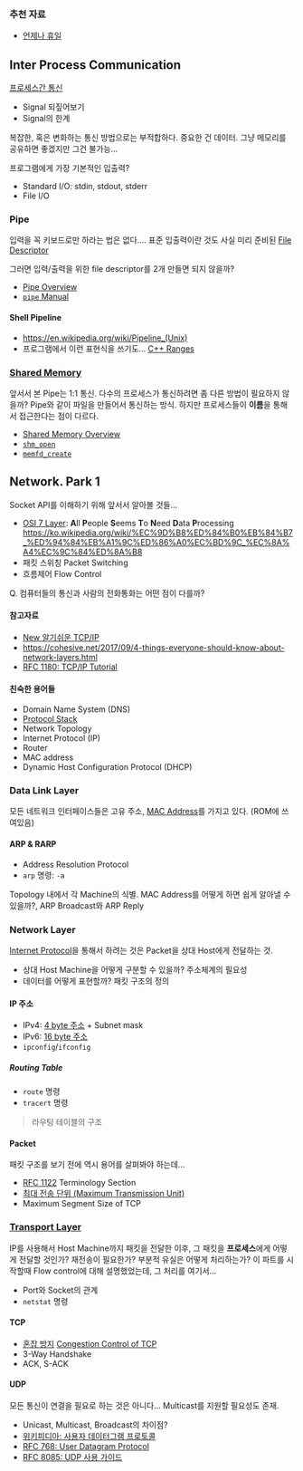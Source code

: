 ### 추천 자료
 - [언제나 휴일](http://ehpub.co.kr/)

## Inter Process Communication
[프로세스간 통신](https://ko.wikipedia.org/wiki/%ED%94%84%EB%A1%9C%EC%84%B8%EC%8A%A4_%EA%B0%84_%ED%86%B5%EC%8B%A0)

 - Signal 되짚어보기
 - Signal의 한계

복잡한, 혹은 변화하는 통신 방법으로는 부적합하다. 중요한 건 데이터.
그냥 메모리를 공유하면 좋겠지만 그건 불가능...

프로그램에게 가장 기본적인 입출력?
 - Standard I/O: stdin, stdout, stderr
 - File I/O

### Pipe
입력을 꼭 키보드로만 하라는 법은 없다....  표준 입출력이란 것도 사실 미리 준비된 [File Descriptor](https://en.wikipedia.org/wiki/File_descriptor)

그러면 입력/출력을 위한 file descriptor를 2개 만들면 되지 않을까? 
 - [Pipe Overview](http://man7.org/linux/man-pages/man7/pipe.7.html)
 - [`pipe` Manual](http://man7.org/linux/man-pages/man2/pipe.2.html)


#### Shell Pipeline
 - https://en.wikipedia.org/wiki/Pipeline_(Unix)
 - 프로그램에서 이런 표현식을 쓰기도... [C++ Ranges](https://github.com/CppKorea/CppKoreaSeminar2nd/tree/master/03%20-%20Ranges%20for%20The%20C%2B%2B%20Standard%20Library )


### [Shared Memory](https://en.wikipedia.org/wiki/Shared_memory)
앞서서 본 Pipe는 1:1 통신. 다수의 프로세스가 통신하려면 좀 다른 방법이 필요하지 않을까? 
Pipe와 같이 파일을 만들어서 통신하는 방식. 하지만 프로세스들이 **이름**을 통해서 접근한다는 점이 다르다.

 - [Shared Memory Overview](http://man7.org/linux/man-pages/man7/shm_overview.7.html)
 - [`shm_open`](http://man7.org/linux/man-pages/man3/shm_open.3.html)
 - [`memfd_create`](http://man7.org/linux/man-pages/man2/memfd_create.2.html)


## Network. Park 1
Socket API를 이해하기 위해 앞서서 알아볼 것들...

 - [OSI 7 Layer](https://www.joinc.co.kr/w/Site/TCP_IP/OSI7Layer):  **A**ll **P**eople **S**eems **T**o **N**eed **D**ata **P**rocessing https://ko.wikipedia.org/wiki/%EC%9D%B8%ED%84%B0%EB%84%B7_%ED%94%84%EB%A1%9C%ED%86%A0%EC%BD%9C_%EC%8A%A4%EC%9C%84%ED%8A%B8
 - 패킷 스위칭 Packet Switching
 - 흐름제어 Flow Control

Q. 컴퓨터들의 통신과 사람의 전화통화는 어떤 점이 다를까?

#### 참고자료
 - [New 알기쉬운 TCP/IP](http://www.infopub.co.kr/bookinfo/bookinfo.asp?sku=08000022)
 - https://cohesive.net/2017/09/4-things-everyone-should-know-about-network-layers.html
 - [RFC 1180: TCP/IP Tutorial](https://tools.ietf.org/html/rfc1180)
 
#### 친숙한 용어들
 - Domain Name System (DNS)
 - [Protocol Stack](https://tools.ietf.org/html/rfc793)
 - Network Topology
 - Internet Protocol (IP)
 - Router
 - MAC address
 - Dynamic Host Configuration Protocol (DHCP)

### Data Link Layer
모든 네트워크 인터페이스들은 고유 주소, [MAC Address](https://ko.wikipedia.org/wiki/MAC_%EC%A3%BC%EC%86%8C)를 가지고 있다. (ROM에 쓰여있음)

#### ARP & RARP
 - Address Resolution Protocol 
 - `arp` 명령: `-a`

Topology 내에서 각 Machine의 식별. MAC Address를 어떻게 하면 쉽게 알아낼 수 있을까?, ARP Broadcast와 ARP Reply 

### Network Layer
[Internet Protocol](https://tools.ietf.org/html/rfc791)을 통해서 하려는 것은 Packet을 상대 Host에게 전달하는 것. 

 - 상대 Host Machine을 어떻게 구분할 수 있을까? 주소체계의 필요성
 - 데이터를 어떻게 표현할까? 패킷 구조의 정의

#### IP 주소
 - IPv4: [4 byte 주소](https://en.wikipedia.org/wiki/IPv4) + Subnet mask
 - IPv6: [16 byte 주소](https://en.wikipedia.org/wiki/IPv6)
 - `ipconfig`/`ifconfig`

##### Routing Table
 - `route` 명령
 - `tracert` 명령

> 라우팅 테이블의 구조

#### Packet

패킷 구조를 보기 전에 역시 용어를 살펴봐야 하는데...
 - [RFC 1122](https://tools.ietf.org/html/rfc1122) Terminology Section
 - [최대 전송 단위 (Maximum Transmission Unit)](https://ko.wikipedia.org/wiki/%EC%B5%9C%EB%8C%80_%EC%A0%84%EC%86%A1_%EB%8B%A8%EC%9C%84)
 - Maximum Segment Size of TCP


### [Transport Layer](https://en.wikipedia.org/wiki/Transport_layer)
IP를 사용해서 Host Machine까지 패킷을 전달한 이후, 그 패킷을 **프로세스**에게 어떻게 전달할 것인가? 재전송이 필요한가? 부분적 유실은 어떻게 처리하는가? 이 파트를 시작할때 Flow control에 대해 설명했었는데, 그 처리를 여기서... 

 - Port와 Socket의 관계
 - `netstat` 명령

#### TCP

 - [혼잡 방지](https://ko.wikipedia.org/wiki/TCP_%ED%98%BC%EC%9E%A1_%EB%B0%A9%EC%A7%80_%EC%95%8C%EA%B3%A0%EB%A6%AC%EC%A6%98) [Congestion Control of TCP](https://en.wikipedia.org/wiki/TCP_congestion_control)
 - 3-Way Handshake 
 - ACK, S-ACK

#### UDP
모든 통신이 연결을 필요로 하는 것은 아니다... Multicast를 지원할 필요성도 존재. 

 - Unicast, Multicast, Broadcast의 차이점?
 - [위키피디아: 사용자 데이터그램 프로토콜](https://ko.wikipedia.org/wiki/%EC%82%AC%EC%9A%A9%EC%9E%90_%EB%8D%B0%EC%9D%B4%ED%84%B0%EA%B7%B8%EB%9E%A8_%ED%94%84%EB%A1%9C%ED%86%A0%EC%BD%9C)
 - [RFC 768: User Datagram Protocol](https://tools.ietf.org/html/rfc768)
 - [RFC 8085: UDP 사용 가이드](https://tools.ietf.org/html/rfc8085)

